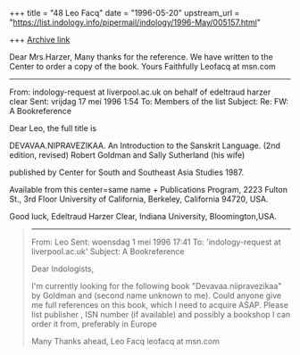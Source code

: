 +++
title = "48 Leo Facq"
date = "1996-05-20"
upstream_url = "https://list.indology.info/pipermail/indology/1996-May/005157.html"

+++
[Archive link](https://list.indology.info/pipermail/indology/1996-May/005157.html)

Dear Mrs.Harzer,
Many thanks for the reference. We have written to the Center to order a copy 
of the book. 
Yours Faithfully
Leofacq at msn.com

----------
From: 	indology-request at liverpool.ac.uk on behalf of edeltraud harzer clear
Sent: 	vrijdag 17 mei 1996 1:54
To: 	Members of the list
Subject: 	Re: FW: A Bookreference

Dear Leo,
the full title is


DEVAVAA.NIPRAVEZIKAA. An Introduction
to the Sanskrit Language.
(2nd edition, revised)
Robert Goldman and Sally Sutherland (his wife)

published by
Center for South and Southeast Asia Studies 1987.

Available from this center=same name +
Publications Program, 2223 Fulton St., 3rd Floor
University of California, Berkeley, 
California 94720, USA.

Good luck,
Edeltraud Harzer Clear, Indiana University, Bloomington,USA.
> 
> 
> ----------
> From: 	Leo
> Sent: 	woensdag 1 mei 1996 17:41
> To: 	'indology-request at liverpool.ac.uk'
> Subject: 	A Bookreference
> 
> Dear Indologists, 
> 
> I'm currently looking for the following book "Devavaa.niipravezikaa" by 
> Goldman and (second name unknown to me).
> Could anyone give me full references on this book, which I need to acquire 
> ASAP. Please list publisher , ISN number (if available) and possibly a 
> bookshop I can order it from, preferably in Europe
> 
> Many Thanks ahead,
> Leo Facq
> leofacq at msn.com
> 
> 







